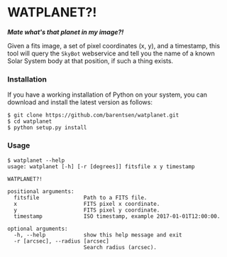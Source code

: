 # WATPLANET?!

***Mate what's that planet in my image?!***

Given a fits image, a set of pixel coordinates (x, y), and a timestamp,
this tool will query the `SkyBot` webservice and tell you the name
of a known Solar System body at that position, if such a thing exists.

### Installation
If you have a working installation of Python on your system,
you can download and install the latest version as follows:
```
$ git clone https://github.com/barentsen/watplanet.git
$ cd watplanet
$ python setup.py install
```

### Usage
```
$ watplanet --help
usage: watplanet [-h] [-r [degrees]] fitsfile x y timestamp

WATPLANET?!

positional arguments:
  fitsfile              Path to a FITS file.
  x                     FITS pixel x coordinate.
  y                     FITS pixel y coordinate.
  timestamp             ISO timestamp, example 2017-01-01T12:00:00.

optional arguments:
  -h, --help            show this help message and exit
  -r [arcsec], --radius [arcsec]
                        Search radius (arcsec).
```

